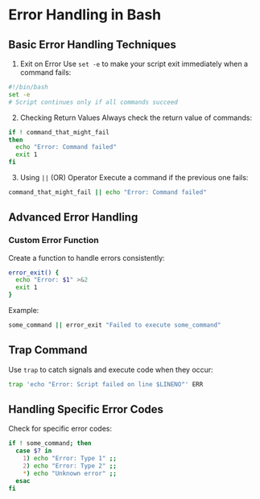 # Error Handling in Bash

## Basic Error Handling Techniques

1. Exit on Error
Use `set -e` to make your script exit immediately when a command fails:

```bash
#!/bin/bash
set -e
# Script continues only if all commands succeed
```

2. Checking Return Values
Always check the return value of commands:

```bash
if ! command_that_might_fail
then
  echo "Error: Command failed"
  exit 1
fi
```

3. Using `||` (OR) Operator
Execute a command if the previous one fails:

```bash
command_that_might_fail || echo "Error: Command failed"
```

## Advanced Error Handling

### Custom Error Function
Create a function to handle errors consistently:

```bash
error_exit() {
  echo "Error: $1" >&2
  exit 1
}
```

Example:
```bash
some_command || error_exit "Failed to execute some_command"
```

## Trap Command
Use `trap` to catch signals and execute code when they occur:

```bash
trap 'echo "Error: Script failed on line $LINENO"' ERR
```

## Handling Specific Error Codes
Check for specific error codes:

```bash
if ! some_command; then
  case $? in
    1) echo "Error: Type 1" ;;
    2) echo "Error: Type 2" ;;
    *) echo "Unknown error" ;;
  esac
fi
```


